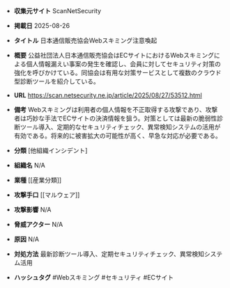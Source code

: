 - **収集元サイト**
ScanNetSecurity

- **掲載日**
2025-08-26

- **タイトル**
日本通信販売協会Webスキミング注意喚起

- **概要**
公益社団法人日本通信販売協会はECサイトにおけるWebスキミングによる個人情報漏えい事案の発生を確認し、会員に対してセキュリティ対策の強化を呼びかけている。同協会は有用な対策サービスとして複数のクラウド型診断ツールを紹介している。

- **URL**
https://scan.netsecurity.ne.jp/article/2025/08/27/53512.html

- **備考**
Webスキミングは利用者の個人情報を不正取得する攻撃であり、攻撃者は巧妙な手法でECサイトの決済情報を狙う。対策としては最新の脆弱性診断ツール導入、定期的なセキュリティチェック、異常検知システムの活用が有効である。将来的に被害拡大の可能性が高く、早急な対応が必要である。

- **分類**
[他組織インシデント]

- **組織名**
N/A

- **業種**
[[産業分類]]

- **攻撃手口**
[[マルウェア]]

- **攻撃影響**
N/A

- **脅威アクター**
N/A

- **原因**
N/A

- **対処方法**
最新診断ツール導入、定期セキュリティチェック、異常検知システム活用

- **ハッシュタグ**
#Webスキミング #セキュリティ #ECサイト
